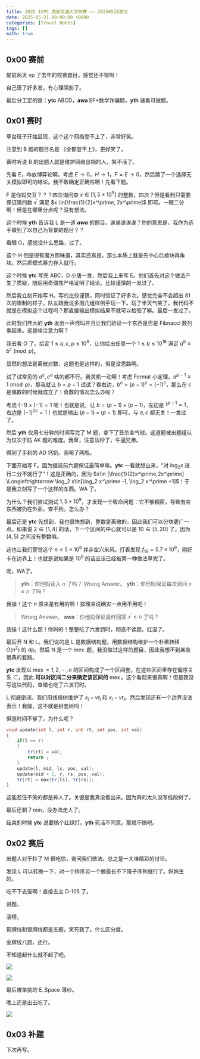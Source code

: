 ```yaml
---
title: 2025 ICPC 西安交通大学校赛 —— 20250518游记
date: 2025-05-21 00:00:00 +0800
categories: [Travel Notes]
tags: []
math: true
---
```


## 0x00 赛前

提前两天 vp 了去年的校赛题目，感觉还不错啊！

自己唐了好多发，有心理阴影了。

最后分工定的是：**ytc** ABCD，**awa** EF+数学诈骗题，**yth** 速看可做题。

## 0x01 赛时

草台班子开始显现，这个这个网络登不上了，非常好笑。

注意到 B 题的题目名是 《全都登不上》，更好笑了。

赛时听说 B 的出题人就是维护网络出锅的人，笑不活了。

先看 E，咋放博弈论啊。考虑 $E\to 0$，$H\to 1$，$F=E\to 0$，然后猜了一个选择无关模拟即可的结论。我不敢确定正确性啊！先看下题。

F 是你妈交互？？？四次询问查 $x\in [1,5\times 10^9]$ 的整数，四次？但是看到只需要保证猜的数 $x^\prime$ 满足 $x \in[\frac{1}{2}x^\prime, 2x^\prime]$ 即可。一眼二分啊！但是在哪里分点呢？没有想法。

这个时候 **yth** 告诉我 L 是一道 ***awa*** 的题目。诶诶诶诶诶？你的意思是，我作为选手做到了以自己为背景的题目？？

看眼 O，感觉没什么思路，过了。

这个 H 倒是很有魔方那味道，其实还真是。那么本质上就是先中心后棱块再角块。然后把模式暴力存入就行。

这个时候 **ytc** 写完 ABC，D 小唐一发，然后我上来写 E。他们首先对这个做法产生了质疑，随后用奇偶性严格证明了结论。比较谨慎的一发过了。

然后我立刻开始写 H。写的比较谨慎，同时验证了好多次。感觉完全不会超出 81 次的限制的样子。队友跟我说多测几组样例手玩一下。玩了半天气笑了，我代码不就是在模拟这个过程吗？那直接输出模拟结果不就可以检验了嘛。最后一发过了。

此时我们伟大的 **yth** 发出一声怪叫并且让我们验证一个东西是否是 Fibnacci 数列乘起来。这是啥注意力啊？

我去看 O 了。给定 $1\leq a, c, p\leq 10^9$，让你给出任意一个 $1\leq b\leq 10^{18}$ 满足 $a^b\equiv b^c\pmod p$。

显然的想法是离散对数，这题也是这样的，但是没思路啊。

试了试常见的 $a^c,c^a$ 啥的都不行。我灵机一动啊！考虑 Fermat 小定理，$a^{p-1}\equiv 1\pmod p$，那我就让 $b=p-1$ 试试？看右边，$b^c=(p-1)^c=(-1)^c$，那么在 $c$ 是偶数的时候就成立了！奇数的情况怎么办呢？

考虑 $(-1)\times(-1)=1$ 呢！也就是说，让 $b=(p-1)\times(p-1)$，左边是 $1^{p-1}=1$，右边是 $(-1)^{2c}=1$！也就是输出 $(p-1)\times(p-1)$ 即可，与 $a,c$ 都无关！一发过了。

然后 **yth** 仅用七分钟的时间写完了 M 题，拿下了首杀金气球。这道题被出题组认为仅次于防 AK 题的难度。我草，注意法秒了，牛逼兄弟。

得到了手刹的 AD 钙奶。我喝了两瓶。

下面开始写 F。因为据说前六题保证最简单嘛。**ytc** 一看就想出来，“对 $\log_2 x$ 进行二分不就行了”！这是正确的，因为 $x\in [\frac{1}{2}x^\prime,2x^\prime] \Longleftrightarrow \log_2 x\in[\log_2 x^\prime -1, \log_2 x^\prime +1]$！于是我立刻写了一个这样的东西。WA 了。

为什么？我们尝试测试 $1,5\times 10^9$，才发现一个致命问题：它不够稠密，导致有些东西被扔在外面，查不到。怎么办？

最后还是 **ytc** 先想到，我也很快想到，整数是离散的，因此我们可以分块更广一点。如果说 $2\in[1,4]$ 的话，下一个区间的中心就可以是 $10\in[5,20]$ 了。因为 $(4,5)$ 之间没有整数嘛。

这也让我们警觉这个 $n\leq 5\times 10^9$ 并非空穴来风。打表发现 $f_{16}=5.7\times 10^9$，刚好卡在边界上！也就是说如果是 $10^9$ 的话应该已经被第一种做法草完了。

呃，WA了。

> **yth**：你他妈读入 $n$ 了吗？
> Wrong Answer。
> **yth**：你他妈保证每次询问 $x\leq n$ 了吗？

我操！这个 $n$ 原来是有用的啊！按理来说确实一点用不用吧！

> Wrong Answer。
> **awa**：你他妈保证最终回答 $x^\prime \leq n$ 了吗？

我操！这什么题！你妈的！整整吃了六发罚时，彻底不读题。红温了。

最后开 N 和 L。我们说的是 L 是数据结构题，用数据结构维护一个朴素转移 $O(n^2)$ 的 dp。然后 N 是一个 $\operatorname{mex}$ 题，我没做过这样的题目，因此我想不到某些很典的套路。

**ytc** 发现以 $\operatorname{mex}=1,2,\cdots,n$ 的区间构成了一个区间套，在这些区间里存在偏序关系 $\subset$，因此 **可以对区间二分来确定该区间的** $\operatorname{mex}$。这个看起来很真啊！但是我没写这块代码，查错也吃了六发罚时。

L 彻底倒闭。我们用线段树维护了 $x_i+vt_i$ 和 $x_i-vt_i$。然后发现还有一个边界没法表示！我操，这不就是树套树吗！

但是时间不够了，为什么呢？

```cpp
void update(int l, int r, int rt, int pos, int val)
{
    if(l == r)
    {
        tr[rt] = val;
        return ;
    }
    update(l, mid, ls, pos, val);
    update(mid + 1, r, rs, pos, val);
    tr[rt] = max(tr[ls], tr[rs]);
}
```

这能忍住不笑的都是神人了。关键是我真没看出来。因为真的太久没写线段树了。

最后还剩 7 min，没办法走人了。

结束的时候 **ytc** 说要搞个红绿灯。**yth** 死活不同意。那就不搞吧。

## 0x02 赛后

出题人对于秒了 M 很吃惊，询问我们做法。总之是一大堆精彩的讨论。

发现 L 可以转换一下，对一个排序另一个做最长不下降子序列就行了。妈妈生的。

吃不下去饭啊！直接去主 D-105 了。

讲题。

滚榜。

铜牌线和银牌线都是五题，笑死我了。什么区分度。

金牌线八题，还行。

不知道起什么就不起了吧。

![](/assets/Posts/Travel-Notes-5/img-2.jpg)

![](/assets/Posts/Travel-Notes-5/img-1.png)

最后被单挑的 E_Space 薄纱。

晚上还是出去吃了。

![](/assets/Posts/Travel-Notes-5/img-3.jpg)

## 0x03 补题

下次再写。